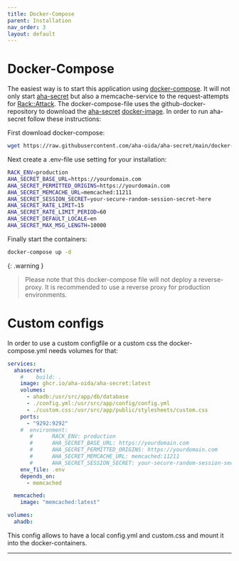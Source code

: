 ```yaml
---
title: Docker-Compose
parent: Installation
nav_order: 3
layout: default
---
```


# Docker-Compose

The easiest way is to start this application using [docker-compose]. It will not only start [aha-secret] but also a memcache-service to the request-attempts for [Rack::Attack](https://github.com/rack/rack-attack). The docker-compose-file uses the github-docker-repository to download the [aha-secret] [docker-image]. In order to run aha-secret follow these instructions:

First download docker-compose:

```bash
wget https://raw.githubusercontent.com/aha-oida/aha-secret/main/docker-compose.yml
```

Next create a .env-file use setting for your installation:

```bash
RACK_ENV=production
AHA_SECRET_BASE_URL=https://yourdomain.com
AHA_SECRET_PERMITTED_ORIGINS=https://yourdomain.com
AHA_SECRET_MEMCACHE_URL=memcached:11211
AHA_SECRET_SESSION_SECRET=your-secure-random-session-secret-here
AHA_SECRET_RATE_LIMIT=15
AHA_SECRET_RATE_LIMIT_PERIOD=60
AHA_SECRET_DEFAULT_LOCALE=en
AHA_SECRET_MAX_MSG_LENGTH=10000
```

Finally start the containers:

```bash
docker-compose up -d
```

{: .warning }
> Please note that this docker-compose file will not deploy a reverse-proxy. It is recommended to use a reverse proxy for production environments.

# Custom configs

In order to use a custom configfile or a custom css the docker-compose.yml needs volumes for that:

```yaml
services:
  ahasecret:
    #    build: .
    image: ghcr.io/aha-oida/aha-secret:latest
    volumes:
      - ahadb:/usr/src/app/db/database
      - ./config.yml:/usr/src/app/config/config.yml
      - ./custom.css:/usr/src/app/public/stylesheets/custom.css
    ports:
      - "9292:9292"
    #  environment:
       #      RACK_ENV: production
       #      AHA_SECRET_BASE_URL: https://yourdomain.com
       #      AHA_SECRET_PERMITTED_ORIGINS: https://yourdomain.com
       #      AHA_SECRET_MEMCACHE_URL: memcached:11211
       #      AHA_SECRET_SESSION_SECRET: your-secure-random-session-secret-here
    env_file: .env
    depends_on:
      - memcached

  memcached:
    image: "memcached:latest"

volumes:
  ahadb:
```

This config allows to have a local config.yml and custom.css and mount it into the docker-containers.

----


[aha-secret]: https://github.com/aha-oida/aha-secret
[docker-compose]: https://docs.docker.com/compose/
[docker-image]: https://github.com/aha-oida/aha-secret/pkgs/container/aha-secret

